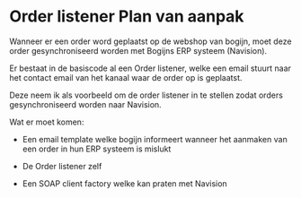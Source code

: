 # Order listener Plan van aanpak

Wanneer er een order word geplaatst op de webshop van bogijn, moet deze order gesynchroniseerd worden met Bogijns ERP systeem (Navision).

Er bestaat in de basiscode al een Order listener, welke een email stuurt naar het contact email van het kanaal waar de order op is geplaatst.

Deze neem ik als voorbeeld om de order listener in te stellen zodat orders gesynchroniseerd worden naar Navision.

Wat er moet komen:

- Een email template welke bogijn informeert wanneer het aanmaken van een order in hun ERP systeem is mislukt

- De Order listener zelf

- Een SOAP client factory welke kan praten met Navision